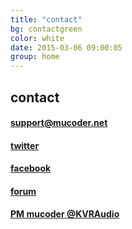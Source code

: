 ```yaml
---
title: "contact"
bg: contactgreen
color: white
date: 2015-03-06 09:00:05
group: home
---
```


## contact

#### <i class="fa fa-envelope-o fa-fw"></i> [support@mucoder.net](mailto:support@mucoder.net)

#### <i class="fa fa-twitter fa-fw"></i> [twitter](https://twitter.com/mucoder)

#### <i class="fa fa-facebook fa-fw"></i> [facebook](https://www.facebook.com/mucoder)

#### <i class="fa fa-none fa-fw"></i> [forum](http://www.kvraudio.com/forum/viewforum.php?f=163)

#### <i class="fa fa-none fa-fw"></i> [PM mucoder @KVRAudio](http://www.kvraudio.com)

